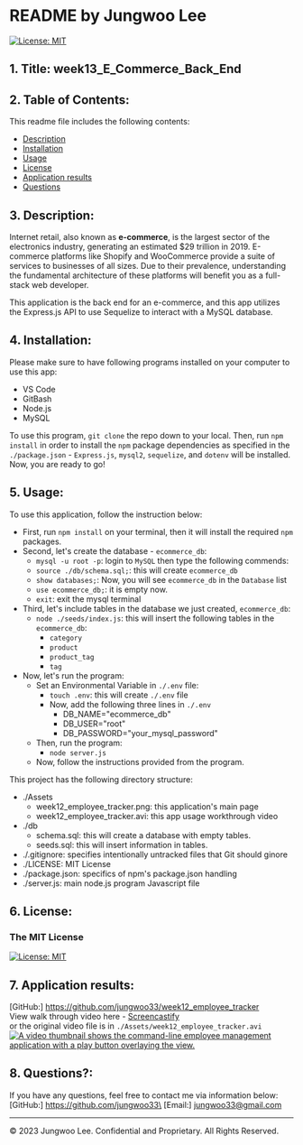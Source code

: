 # README by Jungwoo Lee
[![License: MIT](https://img.shields.io/badge/License-MIT-yellow.svg)](https://opensource.org/licenses/MIT)  

## 1. Title: week13_E_Commerce_Back_End

## 2. Table of Contents:
This readme file includes the following contents:
+ [Description](#3-description)
+ [Installation](#4-installation)
+ [Usage](#5-usage)
+ [License](#6-license)
+ [Application results](#7-application-results)
+ [Questions](#8-questions)

## 3. Description: 
Internet retail, also known as **e-commerce**, is the largest sector of the electronics industry, generating an estimated $29 trillion in 2019. E-commerce platforms like Shopify and WooCommerce provide a suite of services to businesses of all sizes. Due to their prevalence, understanding the fundamental architecture of these platforms will benefit you as a full-stack web developer.

This application is the back end for an e-commerce, and this app utilizes the Express.js API to use Sequelize to interact with a MySQL database.

## 4. Installation:
Please make sure to have following programs installed on your computer to use this app:
+ VS Code
+ GitBash
+ Node.js
+ MySQL

To use this program, `git clone` the repo down to your local. Then, run `npm install` in order to install the `npm` package dependencies as specified in the `./package.json` - `Express.js`, `mysql2`, `sequelize`, and `dotenv` will be installed. Now, you are ready to go!

## 5. Usage:
To use this application, follow the instruction below: 
+ First, run `npm install` on your terminal, then it will install the required `npm` packages.
+ Second, let's create the database - `ecommerce_db`:
  + `mysql -u root -p`: login to `MySQL` then type the following commends:
  + `source ./db/schema.sql;`: this will create `ecommerce_db`
  + `show databases;`: Now, you will see `ecommerce_db` in the `Database` list
  + `use ecommerce_db;`: it is empty now.
  + `exit`: exit the mysql terminal
+ Third, let's include tables in the database we just created, `ecommerce_db`:
  + `node ./seeds/index.js`: this will insert the following tables in the `ecommerce_db`:
    + `category`
    + `product`
    + `product_tag`
    + `tag`
+ Now, let's run the program:
  + Set an Environmental Variable in `./.env` file:
    + `touch .env`: this will create `./.env` file
    + Now, add the following three lines in `./.env`
      + DB_NAME="ecommerce_db"
      + DB_USER="root"
      + DB_PASSWORD="your_mysql_password"
  + Then, run the program:
    + `node server.js`
  + Now, follow the instructions provided from the program.    

This project has the following directory structure:
+ ./Assets
  + week12_employee_tracker.png: this application's main page
  + week12_employee_tracker.avi: this app usage workthrough video
+ ./db
  + schema.sql: this will create a database with empty tables.
  + seeds.sql: this will insert information in tables.
+ ./.gitignore: specifies intentionally untracked files that Git should ginore
+ ./LICENSE: MIT License 
+ ./package.json: specifics of npm's package.json handling
+ ./server.js: main node.js program Javascript file


## 6. License:
### The MIT License
[![License: MIT](https://img.shields.io/badge/License-MIT-yellow.svg)](https://opensource.org/licenses/MIT)  

## 7. Application results:
[GitHub:] https://github.com/jungwoo33/week12_employee_tracker<br>
View walk through video here - [Screencastify](https://drive.google.com/file/d/148-KH3bSJJv1v66clEqQU3dNE9kOvg5q/view)<br>
or the original video file is in `./Assets/week12_employee_tracker.avi`<br>
[![A video thumbnail shows the command-line employee management application with a play button overlaying the view.](./Assets/week12_employee_tracker.png)](https://drive.google.com/file/d/148-KH3bSJJv1v66clEqQU3dNE9kOvg5q/view)

## 8. Questions?:
If you have any questions, feel free to contact me via information below:\
[GitHub:] https://github.com/jungwoo33\
[Email:] jungwoo33@gmail.com

- - -
© 2023 Jungwoo Lee. Confidential and Proprietary. All Rights Reserved.